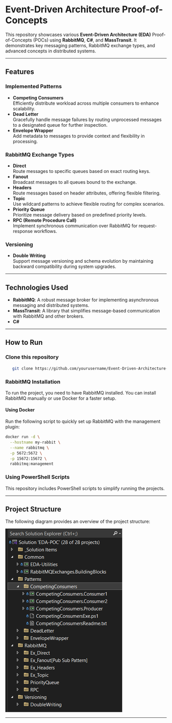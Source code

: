 # Event-Driven Architecture Proof-of-Concepts

This repository showcases various **Event-Driven Architecture (EDA)** Proof-of-Concepts (POCs) using **RabbitMQ**, **C#**, and **MassTransit**. It demonstrates key messaging patterns, RabbitMQ exchange types, and advanced concepts in distributed systems.

---

## Features

### **Implemented Patterns**
- **Competing Consumers**  
  Efficiently distribute workload across multiple consumers to enhance scalability.
- **Dead Letter**  
  Gracefully handle message failures by routing unprocessed messages to a designated queue for further inspection.
- **Envelope Wrapper**  
  Add metadata to messages to provide context and flexibility in processing.

### **RabbitMQ Exchange Types**
- **Direct**  
  Route messages to specific queues based on exact routing keys.
- **Fanout**  
  Broadcast messages to all queues bound to the exchange.
- **Headers**  
  Route messages based on header attributes, offering flexible filtering.
- **Topic**  
  Use wildcard patterns to achieve flexible routing for complex scenarios.
- **Priority Queue**  
  Prioritize message delivery based on predefined priority levels.
- **RPC (Remote Procedure Call)**  
  Implement synchronous communication over RabbitMQ for request-response workflows.

### **Versioning**
- **Double Writing**  
  Support message versioning and schema evolution by maintaining backward compatibility during system upgrades.

---

## Technologies Used
- **RabbitMQ**: A robust message broker for implementing asynchronous messaging and distributed systems.
- **MassTransit**: A library that simplifies message-based communication with RabbitMQ and other brokers.
- **C#**

---


## How to Run

### **Clone this repository**
```bash
   git clone https://github.com/yourusername/Event-Driven-Architecture-POCs.git
```
### **RabbitMQ Installation**
To run the project, you need to have RabbitMQ installed. You can install RabbitMQ manually or use Docker for a faster setup.

#### **Using Docker**
Run the following script to quickly set up RabbitMQ with the management plugin:
```bash
docker run -d \
  --hostname my-rabbit \
  --name rabbitmq \
  -p 5672:5672 \
  -p 15672:15672 \
  rabbitmq:management
```
### **Using PowerShell Scripts**
This repository includes PowerShell scripts to simplify running the projects.  

---

## Project Structure
The following diagram provides an overview of the project structure:

![Project Structure](img/projtree.png)

---